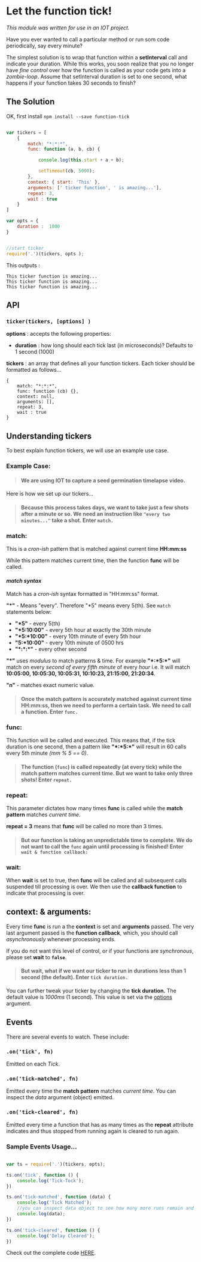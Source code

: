 
# Let the function tick!
*This module was written for use in an IOT project.*

Have you ever wanted to call a particular method or run som code periodically, say every minute? 

The simplest solution is to wrap that function within a **setInterval** call and indicate your duration. While this works, you soon realize that you no longer have *fine control* over how the function is called as your code gets into a *zombie-loop*. Assume that setInterval duration is set to one second, what happens if your function takes 30 seconds to finish?

## The Solution

OK, first install ```npm install --save function-tick```

```javascript

var tickers = [
    {
        match: "*:*:*",
        func: function (a, b, cb) {

            console.log(this.start + a + b);

            setTimeout(cb, 5000);
        },
        context: { start: 'This' },
        arguments: [' ticker function', ' is amazing...'],
        repeat: 3,
        wait : true
    }
]

var opts = {
    duration :  1000
}


//start ticker
require('.')(tickers, opts );

```

This outputs : 

```
This ticker function is amazing...
This ticker function is amazing...
This ticker function is amazing...
```

## API

### ```ticker(tickers, [options] )```

**options** : accepts the following properties:
- **duration** : how long should each tick last (in microseconds)? Defaults to 1 second (1000)

**tickers** : an array that defines all your function tickers. Each ticker should be formatted as follows...

```
{
    match: "*:*:*",
    func: function (cb) {},
    context: null,
    arguments: [],
    repeat: 3,
    wait : true
}
```

## Understanding tickers
To best explain function tickers, we will use an example use case.

### Example Case:
> #### We are using IOT to capture a seed germination timelapse video.

Here is how we set up our tickers...

> #### Because this process takes days, we want to take just a few shots after a minute or so. We need an instruction like ```"every two minutes..."``` take a shot. **Enter ```match.```**

### **match:**
This is a *cron-ish* pattern that is matched against current time **HH:mm:ss**

While this pattern matches current time, then the function **func** will be called.

#### *match syntax*
Match has a *cron-ish* syntax formatted in "HH:mm:ss" format.

**"*"** - Means "every". Therefore "*5" means every 5(th). See ```match``` statements below: 

- **"\*5"** - every 5(th)
- **"\*5:10:00"** - every 5th hour at exactly the 30th minute
- **"\*5:\*10:00"** - every 10th minute of every 5th hour
- **"5:\*10:00"** - every 10th minute of 0500 hrs
- **"\*:\*:\*"** - every other second

**"\*"** uses *modulus* to match patterns & time. For example **"\*:\*5:\*"** will match on every *second of every fifth minute* of every *hour* i.e. It will match **10:05:00, 10:05:30, 10:05:31, 10:10:23, 21:15:00, 21:20:34**. 

**"n"** - matches exact numeric value. 

> #### Once the **match pattern** is accurately matched against current time **HH:mm:ss**, then we need to perform a certain task. We need to call a function. **Enter ```func.```**

### **func:**

This function will be called and executed. This means that, if the tick duration is one second, then a pattern like **"\*:\*5:\*"** will result in 60 calls every 5th minute *(mm % 5 == 0)*.

> #### The function (```func```) is called repeatedly (at every tick) while the **match pattern** matches **current time**. But we want to take only three shots! **Enter ```repeat.```**

### **repeat:**
This parameter dictates how many times **func** is called while the **match pattern** matches *current time*.

**repeat = 3** means that **func** will be called no more than 3 times. 

> #### But our function is taking an unpredictable time to complete. We do not want to call the ```func``` again until processing is finished! **Enter ```wait & function callback:```**

### **wait:**
When **wait** is set to true, then **func** will be called and all subsequent calls suspended till processing is over. We then use the **callback function** to indicate that processing is over.

## **context:** & **arguments:**
Every time **func** is run a the **context** is set and **arguments** passed. The very last argument passed is the **function callback**, which, you should call *asynchronously* whenever processing ends. 

If you do not want this level of control, or if your functions are *synchronous*, please set **wait** to **```false```**.

> #### But wait, what if we want our ticker to run in durations less than 1 second (the default). **Enter ```tick duration.```**

You can further tweak your ticker by changing the **tick duration.** The default value is *1000ms* (1 second). This value is set via the [options](#api)  argument.

## Events
There are several events to watch. These include:

### ```.on('tick', fn)```
Emitted on each *Tick*.

### ```.on('tick-matched', fn)```
Emitted every time the **match pattern** matches *current time*. You can inspect the *data* argument (object) emitted.

### ```.on('tick-cleared', fn)```
Emitted every time a function that has as many times as the **repeat** attribute indicates and thus stopped from running again is cleared to run again.

### Sample Events Usage...

```javascript 

var ts = require('.')(tickers, opts);

ts.on('tick', function () {
    console.log('Tick-Tock');
})

ts.on('tick-matched', function (data) {
    console.log('Tick Matched');
    //you can inspect data object to see how many more runs remain and so on
    console.log(data);
})

ts.on('tick-cleared', function () {
    console.log('Delay Cleared');
})

```

Check out the complete code [HERE](https://github.com/mugendi/function-tick/blob/master/test.js).
